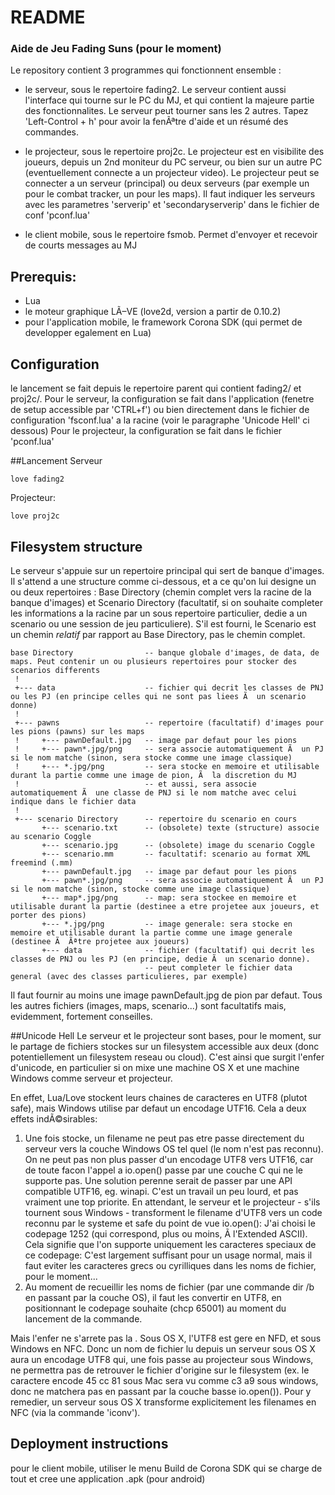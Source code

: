 # README #

### Aide de Jeu Fading Suns (pour le moment) ###

Le repository contient 3 programmes qui fonctionnent ensemble :

- le serveur, sous le repertoire fading2. Le serveur contient aussi l'interface qui tourne sur le PC du MJ, et qui contient la majeure partie des fonctionnalites. Le serveur peut tourner sans les 2 autres. Tapez 'Left-Control + h' pour avoir la fenÃªtre d'aide et un résumé des commandes.

- le projecteur, sous le repertoire proj2c. Le projecteur est en visibilite des joueurs, depuis un 2nd moniteur du PC serveur, ou bien sur un autre PC (eventuellement connecte a un projecteur video). Le projecteur peut se connecter a un serveur (principal) ou deux serveurs (par exemple un pour le combat tracker, un pour les maps). Il faut indiquer les serveurs avec les parametres 'serverip' et 'secondaryserverip' dans le fichier de conf 'pconf.lua'

- le client mobile, sous le repertoire fsmob. Permet d'envoyer et recevoir de courts messages au MJ

## Prerequis:
- Lua
- le moteur graphique LÃ–VE (love2d, version a  partir de 0.10.2)
- pour l'application mobile, le framework Corona SDK (qui permet de developper egalement en Lua)

## Configuration
le lancement se fait depuis le repertoire parent qui contient fading2/ et proj2c/.
Pour le serveur, la configuration se fait dans l'application (fenetre de setup accessible par 'CTRL+f') ou bien directement dans le fichier de configuration 'fsconf.lua' a la racine (voir le paragraphe 'Unicode Hell' ci dessous)
Pour le projecteur, la configuration se fait dans le fichier 'pconf.lua'

##Lancement
Serveur
```
love fading2
```

Projecteur:
```
love proj2c
```

## Filesystem structure
Le serveur s'appuie sur un repertoire principal qui sert de banque d'images. Il s'attend a une structure comme ci-dessous, et a ce qu'on lui designe un ou deux repertoires : Base Directory (chemin complet vers la racine de la banque d'images) et Scenario Directory (facultatif, si on souhaite completer les informations a la racine par un sous repertoire particulier, dedie a un scenario ou une session de jeu particuliere). S'il est fourni, le Scenario est un chemin *relatif* par
rapport au Base Directory, pas le chemin complet.

```
base Directory                -- banque globale d'images, de data, de maps. Peut contenir un ou plusieurs repertoires pour stocker des scenarios differents
 !
 +--- data                    -- fichier qui decrit les classes de PNJ ou les PJ (en principe celles qui ne sont pas liees Ã  un scenario donne)
 !
 +--- pawns                   -- repertoire (facultatif) d'images pour les pions (pawns) sur les maps
 !     +--- pawnDefault.jpg   -- image par defaut pour les pions
 !     +--- pawn*.jpg/png     -- sera associe automatiquement Ã  un PJ si le nom matche (sinon, sera stocke comme une image classique)
 !     +--- *.jpg/png         -- sera stocke en memoire et utilisable durant la partie comme une image de pion, Ã  la discretion du MJ
 !                            -- et aussi, sera associe automatiquement Ã  une classe de PNJ si le nom matche avec celui indique dans le fichier data
 !
 +--- scenario Directory      -- repertoire du scenario en cours
       +--- scenario.txt      -- (obsolete) texte (structure) associe au scenario Coggle
       +--- scenario.jpg      -- (obsolete) image du scenario Coggle                    
       +--- scenario.mm       -- facultatif: scenario au format XML freemind (.mm)
       +--- pawnDefault.jpg   -- image par defaut pour les pions
       +--- pawn*.jpg/png     -- sera associe automatiquement Ã  un PJ si le nom matche (sinon, stocke comme une image classique)
       +--- map*.jpg/png      -- map: sera stockee en memoire et utilisable durant la partie (destinee a etre projetee aux joueurs, et porter des pions) 
       +--- *.jpg/png         -- image generale: sera stocke en memoire et utilisable durant la partie comme une image generale (destinee Ã  Ãªtre projetee aux joueurs) 
       +--- data              -- fichier (facultatif) qui decrit les classes de PNJ ou les PJ (en principe, dedie Ã  un scenario donne).
                              -- peut completer le fichier data general (avec des classes particulieres, par exemple)
```

Il faut fournir au moins une image pawnDefault.jpg de pion par defaut. Tous les autres fichiers (images, maps, scenario...) sont facultatifs mais, evidemment, fortement conseilles.

##Unicode Hell
Le serveur et le projecteur sont bases, pour le moment, sur le partage de fichiers stockes sur un filesystem accessible aux deux (donc potentiellement un filesystem reseau ou cloud). C'est ainsi que surgit l'enfer d'unicode, en particulier si on mixe une machine OS X et une machine Windows comme serveur et projecteur. 

En effet, Lua/Love stockent leurs chaines de caracteres en UTF8 (plutot safe), mais Windows utilise par defaut un encodage UTF16. 
Cela a deux effets indÃ©sirables:
1. Une fois stocke, un filename ne peut pas etre passe directement du serveur vers la couche Windows OS tel quel (le nom n'est pas reconnu). On ne peut pas non plus passer d'un encodage UTF8 vers UTF16, car de toute facon l'appel a io.open() passe par une couche C qui ne le supporte pas. Une solution perenne serait de passer
par une API compatible UTF16, eg. winapi. C'est un travail un peu lourd, et pas vraiment une top priorite. 
En attendant, le serveur et le projecteur - s'ils tournent sous Windows - transforment le filename d'UTF8 vers un code reconnu par le systeme et safe du point de
vue io.open(): J'ai choisi le codepage 1252 (qui correspond, plus ou moins, Ã  l'Extended ASCII). Cela signifie que l'on supporte uniquement les caracteres speciaux
de ce codepage: C'est largement suffisant pour un usage normal, mais il faut eviter les caracteres grecs ou cyrilliques dans les noms de fichier, pour le moment...
2. Au moment de recueillir les noms de fichier (par une commande dir /b en passant par la couche OS), il faut les convertir en UTF8, en positionnant le codepage souhaite (chcp 65001) au moment du lancement de la commande.

Mais l'enfer ne s'arrete pas la . Sous OS X, l'UTF8 est gere en NFD, et sous Windows en NFC. Donc un nom de fichier lu depuis un serveur sous OS X aura un encodage
UTF8 qui, une fois passe au projecteur sous Windows, ne permettra pas de retrouver le fichier d'origine sur le filesystem (ex. le caractere encode 45 cc 81 sous
Mac sera vu comme c3 a9 sous windows, donc ne matchera pas en passant par la couche basse io.open()). Pour y remedier, un serveur sous OS X transforme explicitement
les filenames en NFC (via la commande 'iconv').

## Deployment instructions

pour le client mobile, utiliser le menu Build de Corona SDK qui se charge de tout et cree une application .apk (pour android)
